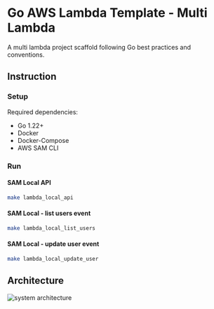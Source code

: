 # Go AWS Lambda Template - Multi Lambda

A multi lambda project scaffold following Go best practices and conventions.

## Instruction

### Setup

Required dependencies:

- Go 1.22+
- Docker
- Docker-Compose
- AWS SAM CLI

### Run

#### SAM Local API

```zsh
make lambda_local_api
```

#### SAM Local - list users event

```zsh
make lambda_local_list_users
```

#### SAM Local - update user event

```zsh
make lambda_local_update_user
```

## Architecture

![system architecture](./diagrams/Go%20Microservice%20Arch-Monolithic%20Lambda.drawio.svg)
